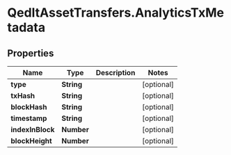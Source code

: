 # QedItAssetTransfers.AnalyticsTxMetadata

## Properties
Name | Type | Description | Notes
------------ | ------------- | ------------- | -------------
**type** | **String** |  | [optional] 
**txHash** | **String** |  | [optional] 
**blockHash** | **String** |  | [optional] 
**timestamp** | **String** |  | [optional] 
**indexInBlock** | **Number** |  | [optional] 
**blockHeight** | **Number** |  | [optional] 


